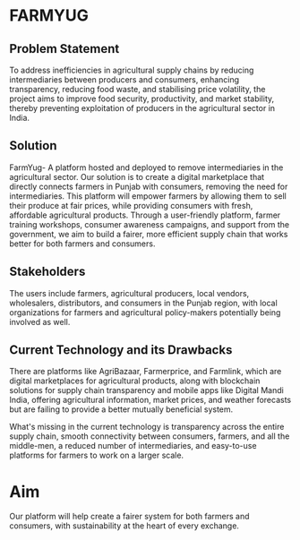 # FARMYUG

## Problem Statement
To address inefficiencies in agricultural supply chains by reducing intermediaries between producers and consumers, enhancing transparency, reducing food waste, and stabilising price volatility, the project aims to improve food security, productivity, and market stability, thereby preventing exploitation of producers in the agricultural sector in India.

## Solution
FarmYug- A platform hosted and deployed to remove intermediaries in the agricultural sector.
Our solution is to create a digital marketplace that directly connects farmers in Punjab with consumers, removing the need for intermediaries. This platform will empower farmers by allowing them to sell their produce at fair prices, while providing consumers with fresh, affordable agricultural products. Through a user-friendly platform, farmer training workshops, consumer awareness campaigns, and support from the government, we aim to build a fairer, more efficient supply chain that works better for both farmers and consumers.

## Stakeholders
The users include farmers, agricultural producers, local vendors, wholesalers, distributors, and consumers in the Punjab region, with local organizations for farmers and agricultural policy-makers potentially being involved as well.

## Current Technology and its Drawbacks
There are platforms like AgriBazaar, Farmerprice, and Farmlink, which are digital marketplaces for agricultural products, along with blockchain solutions for supply chain transparency and mobile apps like Digital Mandi India, offering agricultural information, market prices, and weather forecasts but are failing to provide a better mutually beneficial system.

What's missing in the current technology is transparency across the entire supply chain, smooth connectivity between consumers, farmers, and all the middle-men, a reduced number of intermediaries, and easy-to-use platforms for farmers to work on a larger scale.

# Aim
Our platform will help create a fairer system for both farmers and consumers, with sustainability at the heart of every exchange.

